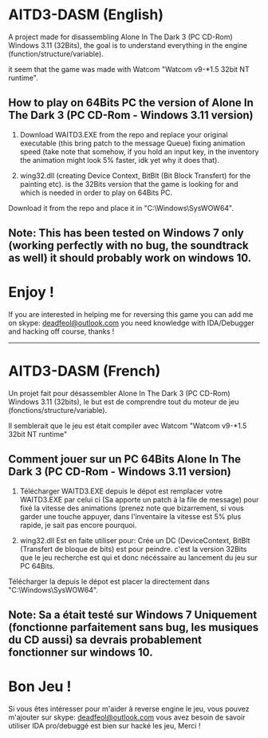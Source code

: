 # AITD3-DASM (English)
A project made for disassembling Alone In The Dark 3 (PC CD-Rom) Windows 3.11 (32Bits),
the goal is to understand everything in the engine (function/structure/variable).

it seem that the game was made with Watcom "Watcom v9-*1.5  32bit NT runtime".

## How to play on 64Bits PC the version of Alone In The Dark 3 (PC CD-Rom - Windows 3.11 version)
1) Download WAITD3.EXE from the repo and replace your original executable (this bring patch to the message Queue) fixing animation speed (take note that somehow, if you hold an input key, in the inventory the animation might look 5% faster, idk yet why it does that).

2) wing32.dll (creating Device Context, BitBlt (Bit Block Transfert) for the painting etc). is the 32Bits version that the game is looking for and which is needed in order to play on 64Bits PC.

Download it from the repo and place it in "C:\Windows\SysWOW64".

## Note: This has been tested on Windows 7 only (working perfectly with no bug, the soundtrack as well) it should probably work on windows 10.

# Enjoy !

If you are interested in helping me for reversing this game you can add me on skype: deadfeol@outlook.com you need knowledge with IDA/Debugger and hacking off course, thanks !

--------------------------------------------------------------------------------------------------------------------------------

# AITD3-DASM (French)
Un projet fait pour désassembler Alone In The Dark 3 (PC CD-Rom) Windows 3.11 (32bits),
le but est de comprendre tout du moteur de jeu (fonctions/structure/variable).

Il semblerait que le jeu est était compiler avec Watcom "Watcom v9-*1.5  32bit NT runtime"

## Comment jouer sur un PC 64Bits Alone In The Dark 3 (PC CD-Rom - Windows 3.11 version)
1) Télécharger WAITD3.EXE depuis le dépot est remplacer votre WAITD3.EXE par celui ci (Sa apporte un patch à la file de message) pour fixé la vitesse des animations (prenez note que bizarrement, si vous garder une touche appuyer, dans l'inventaire la vitesse est 5% plus rapide, je sait pas encore pourquoi.

2) wing32.dll Est en faite utiliser pour: Crée un DC (DeviceContext, BitBlt (Transfert de bloque de bits) est pour peindre. c'est la version 32Bits que le jeu recherche est qui et donc nécéssaire au lancement du jeu sur PC 64Bits.

Télécharger la depuis le dépot est placer la directement dans "C:\Windows\SysWOW64".

## Note: Sa a était testé sur Windows 7 Uniquement (fonctionne parfaitement sans bug, les musiques du CD aussi) sa devrais probablement fonctionner sur windows 10.

# Bon Jeu !

Si vous êtes intéresser pour m'aider à reverse engine le jeu, vous pouvez m'ajouter sur skype: deadfeol@outlook.com vous avez besoin de savoir utiliser IDA pro/debuggé est bien sur hacké les jeu, Merci !
